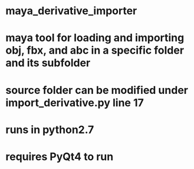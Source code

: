 # maya_derivative_importer

# maya tool for loading and importing obj, fbx, and abc in a specific folder and its subfolder
# source folder can be modified under import_derivative.py line 17 
# runs in python2.7
# requires PyQt4 to run
